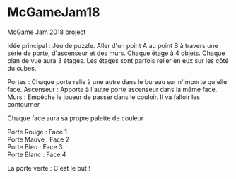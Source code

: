 # McGameJam18
McGame Jam 2018 project

Idée principal : Jeu de puzzle. Aller d'un point A au point B à travers une série de porte, d'ascenseur et des murs.
Chaque étage à 4 objets. Chaque plan de vue aura 3 étages.
Les étages sont parfois relier en eux sur les côté du cubes.

Portes : Chaque porte relie à une autre dans le bureau sur n'importe qu'elle face.
Ascenseur :  Apporte à l'autre porte ascenseur dans la même face.
Murs : Empêche le joueur de passer dans le couloir. Il va falloir les contourner

Chaque face aura sa propre palette de couleur

Porte Rouge : Face 1  
Porte Mauve : Face 2  
Porte Bleu : Face 3  
Porte Blanc : Face 4  

La porte verte : C'est le but !

